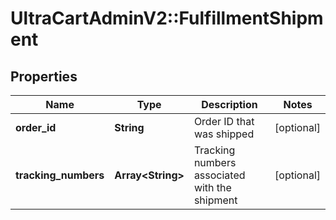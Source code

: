 # UltraCartAdminV2::FulfillmentShipment

## Properties
Name | Type | Description | Notes
------------ | ------------- | ------------- | -------------
**order_id** | **String** | Order ID that was shipped | [optional] 
**tracking_numbers** | **Array&lt;String&gt;** | Tracking numbers associated with the shipment | [optional] 


